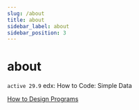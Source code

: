 ```yaml
---
slug: /about
title: about
sidebar_label: about
sidebar_position: 3
---
```


# about

`active 29.9` edx: How to Code: Simple Data

[How to Design Programs](https://htdp.org/2023-8-14/Book/index.html)
